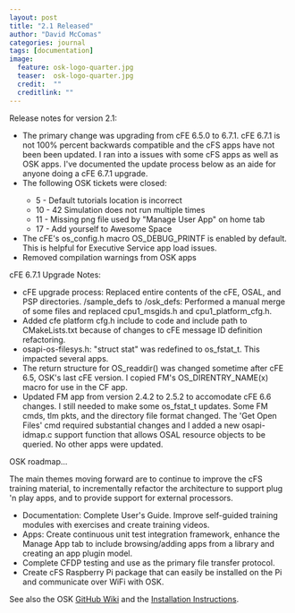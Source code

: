 ```yaml
---
layout: post
title: "2.1 Released"
author: "David McComas"
categories: journal
tags: [documentation]
image:
  feature: osk-logo-quarter.jpg
  teaser:  osk-logo-quarter.jpg
  credit:  ""
  creditlink: ""
---
```

<div>

<p>Release notes for version 2.1:</p>

<ul>
  <li> The primary change was upgrading from cFE 6.5.0 to 6.7.1. cFE 6.7.1 is not 100% percent backwards compatible and the cFS apps have not been been updated. I ran into a issues with some cFS apps as well as OSK apps. I've documented the update process below as an aide for anyone doing a cFE 6.7.1 upgrade.</li>
  <li> The following OSK tickets were closed:</li> 
  <ul>
     <li>  5 - Default tutorials location is incorrect</li>
     <li> 10 - 42 Simulation does not run multiple times</li>
     <li> 11 - Missing png file used by "Manage User App" on home tab</li>
     <li> 17 - Add yourself to Awesome Space</li>
  </ul>
  <li> The cFE's os_config.h macro OS_DEBUG_PRINTF is enabled by default. This is helpful for Executive Service app load issues.</li> 
  <li> Removed compilation warnings from OSK apps</li>
</ul>


<p>cFE 6.7.1 Upgrade Notes:</p>
<ul>
  <li> cFE upgrade process: Replaced entire contents of the cFE, OSAL, and PSP directories. /sample_defs to /osk_defs: Performed a manual merge of some files and replaced cpu1_msgids.h and cpu1_platform_cfg.h.</li>
  <li> Added cfe platform cfg.h include to code and include path to CMakeLists.txt because of changes to cFE message ID definition refactoring.</li>
  <li> osapi-os-filesys.h: "struct stat" was redefined to os_fstat_t. This impacted several apps.</li>
  <li> The return structure for OS_readdir() was changed sometime after cFE 6.5, OSK's last cFE version. I copied FM's OS_DIRENTRY_NAME(x) macro for use in the CF app.</li> 
  <li> Updated FM app from version 2.4.2 to 2.5.2 to accomodate cFE 6.6 changes. I still needed to make some os_fstat_t updates. Some FM cmds, tlm pkts, and the directory file format changed. The 'Get Open Files' cmd required substantial changes and I added a new osapi-idmap.c support function that allows OSAL resource objects to be queried. No other apps were updated.</li>   
</ul>

<p>OSK roadmap...</p>
The main themes moving forward are to continue to improve the cFS training material, to incrementally refactor the architecture to support plug 'n play apps, and to provide support for external processors. 
<ul>
  <li> Documentation: Complete User's Guide. Improve self-guided training modules with exercises and create training videos.</li>
  <li> Apps: Create continuous unit test integration framework, enhance the Manage App tab to include browsing/adding apps from a library and creating an app plugin model.</li>
  <li> Complete CFDP testing and use as the primary file transfer protocol.</li>
  <li> Create cFS Raspberry Pi package that can easily be installed on the Pi and communicate over WiFi with OSK.</li>
</ul>

<p>See also the OSK <a href="{{site.github.wiki-url}}">GitHub Wiki</a> and the <a href="https://opensatkit.github.io/journal/Installation-Guide.html">Installation Instructions</a>.</p>

</div>

